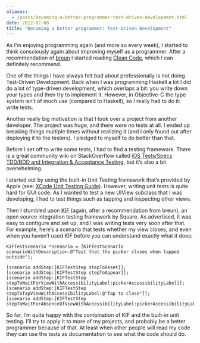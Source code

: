 ```yaml
---
aliases:
  - /posts/becoming-a-better-programmer-test-driven-development.html
date: 2012-02-08
title: "Becoming a better programmer: Test-Driven Development"
---
```


As I’m enjoying programming again (and more so every week), I started to think
consciously again about improving myself as a programmer. After a recommendation
of [breun](http://twitter.com/breun) I started reading [Clean
Code](http://www.pearsonhighered.com/educator/academic/product/1,3110,0132350882,00.html),
which I can definitely recommend.&#10;

One of the things I have always felt bad about professionally is not doing
Test-Driven Development. Back when I was programming Haskell a lot I did do a
lot of type-driven development, which overlaps a bit: you write down your types
and then try to implement it. However, in Objective-C the type system isn’t of
much use (compared to Haskell), so I really had to do it: write tests.&#10;

Another really big motivation is that I took over a project from another
developer. The project was huge, and there were no tests at all. I ended up
breaking things multiple times without realizing it (and I only found out after
deploying it to the testers). I pledged to myself to do better than that.&#10;

Before I set off to write some tests, I had to find a testing framework. There
is a great community wiki on StackOverflow called [iOS Tests/Specs TDD/BDD and
Integration & Acceptance
Testing](http://stackoverflow.com/questions/4114083/ios-tests-specs-tdd-bdd-and-integration-acceptance-testing),
but it’s also a bit overwhelming.&#10;

I started out by using the built-in Unit Testing framework that’s provided by
Apple (see: [XCode Unit Testing
Guide](https://developer.apple.com/library/mac/#documentation/DeveloperTools/Conceptual/UnitTesting/)).
However, writing unit tests is quite hard for GUI code. As I wanted to test a
new UIView subclass that I was developing, I had to test things such as tapping
and inspecting other views.&#10;

Then I stumbled upon [KIF](https://github.com/square/KIF) (again, after a
recommendation from breun), an open source integration testing framework by
Square. As advertised, it was easy to configure and set up, and I was writing
tests very soon after that. For example, here’s a scenario that tests whether my
view closes, and even when you haven’t used KIF before you can understand
exactly what it does:&#10;

``` 
KIFTestScenario *scenario = [KIFTestScenario scenarioWithDescription:@"Test that the picker closes when tapped outside"];

[scenario addStep:[KIFTestStep stepToReset]];
[scenario addStep:[KIFTestStep stepToAppear]];
[scenario addStep:[KIFTestStep stepToWaitForViewWithAccessibilityLabel:pickerAccessibilityLabel]];
[scenario addStep:[KIFTestStep stepToTapViewWithAccessibilityLabel:@"Tap to close"]];
[scenario addStep:[KIFTestStep stepToWaitForAbsenceOfViewWithAccessibilityLabel:pickerAccessibilityLabel]];
```

So far, I’m quite happy with the combination of KIF and the built-in unit
testing. I’ll try to apply it to more of my projects, and probably be a better
programmer because of that. At least when other people will read my code they
can use the tests as documentation to see what the code should do.&#10;
